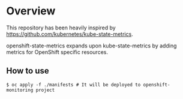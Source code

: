 # Overview

This repository has been heavily inspired by <https://github.com/kubernetes/kube-state-metrics>.

openshift-state-metrics expands upon kube-state-metrics by adding metrics for OpenShift specific resources.

## How to use

```
$ oc apply -f ./manifests # It will be deployed to openshift-monitoring project
```
